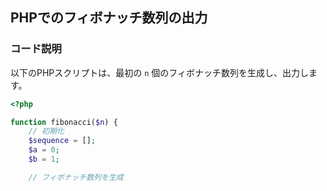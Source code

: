 ## PHPでのフィボナッチ数列の出力

### コード説明

以下のPHPスクリプトは、最初の `n` 個のフィボナッチ数列を生成し、出力します。

```php
<?php

function fibonacci($n) {
    // 初期化
    $sequence = [];
    $a = 0;
    $b = 1;

    // フィボナッチ数列を生成